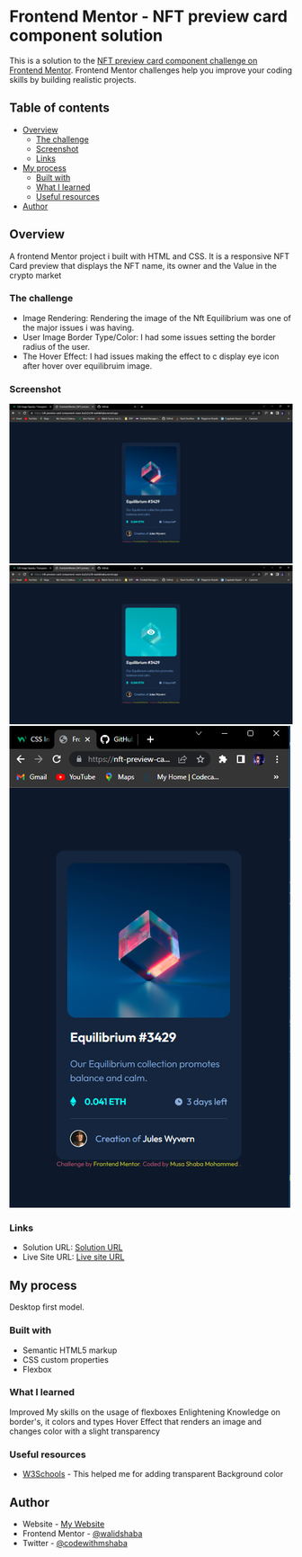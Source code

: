 # Frontend Mentor - NFT preview card component solution

This is a solution to the [NFT preview card component challenge on Frontend Mentor](https://www.frontendmentor.io/challenges/nft-preview-card-component-SbdUL_w0U). Frontend Mentor challenges help you improve your coding skills by building realistic projects.

## Table of contents

- [Overview](#overview)
  - [The challenge](#the-challenge)
  - [Screenshot](#screenshot)
  - [Links](#links)
- [My process](#my-process)
  - [Built with](#built-with)
  - [What I learned](#what-i-learned)
  - [Useful resources](#useful-resources)
- [Author](#author)

## Overview

A frontend Mentor project i built with HTML and CSS. It is a responsive NFT Card preview that displays the NFT name, its owner and the Value in the crypto market

### The challenge

- Image Rendering: Rendering the image of the Nft Equilibrium was one of the major issues i was having.
- User Image Border Type/Color: I had some issues setting the border radius of the user.
- The Hover Effect: I had issues making the effect to c display eye icon after hover over equilibruim image.

### Screenshot

![On Desktop ](/Site%20preview/Desktop.png)
![Active State](/Site%20preview/Active.png)
![On Mobile ](/Site%20preview/Mobile.png)

### Links

- Solution URL: [Solution URL ](https://github.com/walidshaba/nft-preview-card-component-main.git)
- Live Site URL: [Live site URL](https://nft-preview-card-component-main-ba2z2o24i-walidshaba.vercel.app/)

## My process

Desktop first model.

### Built with

- Semantic HTML5 markup
- CSS custom properties
- Flexbox

### What I learned

Improved My skills on the usage of flexboxes
Enlightening Knowledge on border's, it colors and types
Hover Effect that renders an image and changes color with a slight transparency

### Useful resources

- [W3Schools](https://www.w3schools.com/css/css_image_transparency.asp) - This helped me for adding transparent Background color

## Author

- Website - [My Website](https://musashaba-1490d.web.app/)
- Frontend Mentor - [@walidshaba](https://www.frontendmentor.io/profile/walidshaba)
- Twitter - [@codewithmshaba](https://twitter.com/codewithmshaba)
